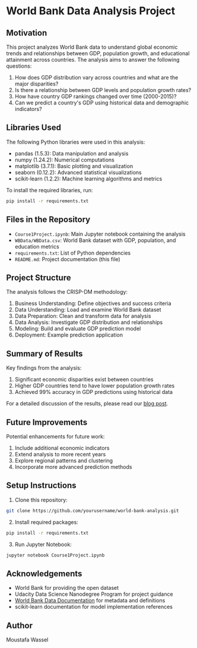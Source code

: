 # World Bank Data Analysis Project

## Motivation
This project analyzes World Bank data to understand global economic trends and relationships between GDP, population growth, and educational attainment across countries. The analysis aims to answer the following questions:

1. How does GDP distribution vary across countries and what are the major disparities?
2. Is there a relationship between GDP levels and population growth rates?
3. How have country GDP rankings changed over time (2000-2015)?
4. Can we predict a country's GDP using historical data and demographic indicators?

## Libraries Used
The following Python libraries were used in this analysis:
- pandas (1.5.3): Data manipulation and analysis
- numpy (1.24.2): Numerical computations
- matplotlib (3.7.1): Basic plotting and visualization
- seaborn (0.12.2): Advanced statistical visualizations
- scikit-learn (1.2.2): Machine learning algorithms and metrics

To install the required libraries, run:
```bash
pip install -r requirements.txt
```

## Files in the Repository
- `Course1Project.ipynb`: Main Jupyter notebook containing the analysis
- `WBData/WBData.csv`: World Bank dataset with GDP, population, and education metrics
- `requirements.txt`: List of Python dependencies
- `README.md`: Project documentation (this file)

## Project Structure
The analysis follows the CRISP-DM methodology:
1. Business Understanding: Define objectives and success criteria
2. Data Understanding: Load and examine World Bank dataset
3. Data Preparation: Clean and transform data for analysis
4. Data Analysis: Investigate GDP distribution and relationships
5. Modeling: Build and evaluate GDP prediction model
6. Deployment: Example prediction application

## Summary of Results
Key findings from the analysis:
1. Significant economic disparities exist between countries
2. Higher GDP countries tend to have lower population growth rates
3. Achieved 99% accuracy in GDP predictions using historical data

For a detailed discussion of the results, please read our [blog post]([link-to-blog-post](https://medium.com/@mostafa.wassel.dio/unlocking-economic-insights-predicting-gdp-with-world-bank-data-historically-2000-2015-99265dd03898)).

## Future Improvements
Potential enhancements for future work:
1. Include additional economic indicators
2. Extend analysis to more recent years
3. Explore regional patterns and clustering
4. Incorporate more advanced prediction methods

## Setup Instructions
1. Clone this repository:
```bash
git clone https://github.com/yourusername/world-bank-analysis.git
```

2. Install required packages:
```bash
pip install -r requirements.txt
```

3. Run Jupyter Notebook:
```bash
jupyter notebook Course1Project.ipynb
```

## Acknowledgements
- World Bank for providing the open dataset
- Udacity Data Science Nanodegree Program for project guidance
- [World Bank Data Documentation](https://datahelpdesk.worldbank.org/) for metadata and definitions
- scikit-learn documentation for model implementation references

## Author
Moustafa Wassel

